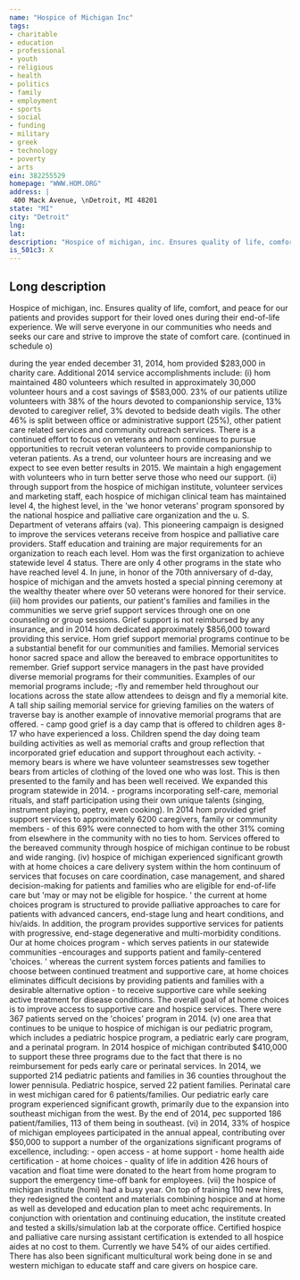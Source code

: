 ```yaml
---
name: "Hospice of Michigan Inc"
tags:
- charitable
- education
- professional
- youth
- religious
- health
- politics
- family
- employment
- sports
- social
- funding
- military
- greek
- technology
- poverty
- arts
ein: 382255529
homepage: "WWW.HOM.ORG"
address: |
 400 Mack Avenue, \nDetroit, MI 48201
state: "MI"
city: "Detroit"
lng: 
lat: 
description: "Hospice of michigan, inc. Ensures quality of life, comfort, and peace for our patients and provides support for their loved ones during their end-of-life experience. We will serve everyone in our community who needs and seeks our care. "
is_501c3: X
---
```


## Long description

Hospice of michigan, inc. Ensures quality of life, comfort, and peace for our patients and provides support for their loved ones during their end-of-life experience. We will serve everyone in our communities who needs and seeks our care and strive to improve the state of comfort care. (continued in schedule o)
  
  during the year ended december 31, 2014, hom provided $283,000 in charity care. Additional 2014 service accomplishments include: (i) hom maintained 480 volunteers which resulted in approximately 30,000 volunteer hours and a cost savings of $583,000. 23% of our patients utilize volunteers with 38% of the hours devoted to companionship service, 13% devoted to caregiver relief, 3% devoted to bedside death vigils. The other 46% is split between office or administrative support (25%), other patient care related services and community outreach services. There is a continued effort to focus on veterans and hom continues to pursue opportunities to recruit veteran volunteers to provide companionship to veteran patients. As a trend, our volunteer hours are increasing and we expect to see even better results in 2015. We maintain a high engagement with volunteers who in turn better serve those who need our support. (ii) through support from the hospice of michigan institute, volunteer services and marketing staff, each hospice of michigan clinical team has maintained level 4, the highest level, in the 'we honor veterans' program sponsored by the national hospice and palliative care organization and the u. S. Department of veterans affairs (va). This pioneering campaign is designed to improve the services veterans receive from hospice and palliative care providers. Staff education and training are major requirements for an organization to reach each level. Hom was the first organization to achieve statewide level 4 status. There are only 4 other programs in the state who have reached level 4. In june, in honor of the 70th anniversary of d-day, hospice of michigan and the amvets hosted a special pinning ceremony at the wealthy theater where over 50 veterans were honored for their service. (iii) hom provides our patients, our patient's families and families in the communities we serve grief support services through one on one counseling or group sessions. Grief support is not reimbursed by any insurance, and in 2014 hom dedicated approximately $856,000 toward providing this service. Hom grief support memorial programs continue to be a substantial benefit for our communities and families. Memorial services honor sacred space and allow the bereaved to embrace opportunitites to remember. Grief support service managers in the past have provided diverse memorial programs for their communities. Examples of our memorial programs include; -fly and remember held throughout our locations across the state allow attendees to deisgn and fly a memorial kite. A tall ship sailing memorial service for grieving families on the waters of traverse bay is another example of innovative memorial programs that are offered. - camp good grief is a day camp that is offered to children ages 8-17 who have experienced a loss. Children spend the day doing team building activities as well as memorial crafts and group reflection that incorporated grief education and support throughout each activity. - memory bears is where we have volunteer seamstresses sew together bears from articles of clothing of the loved one who was lost. This is then presented to the family and has been well received. We expanded this program statewide in 2014. - programs incorporating self-care, memorial rituals, and staff participation using their own unique talents (singing, instrument playing, poetry, even cooking). In 2014 hom provided grief support services to approximately 6200 caregivers, family or community members - of this 69% were connected to hom with the other 31% coming from elsewhere in the community with no ties to hom. Services offered to the bereaved community through hospice of michigan continue to be robust and wide ranging. (iv) hospice of michigan experienced significant growth with at home choices a care delivery system within the hom continuum of services that focuses on care coordination, case management, and shared decision-making for patients and families who are eligible for end-of-life care but 'may or may not be eligible for hospice. ' the current at home choices program is structured to provide palliative approaches to care for patients with advanced cancers, end-stage lung and heart conditions, and hiv/aids. In addition, the program provides supportive services for patients with progressive, end-stage degenerative and multi-morbidity conditions. Our at home choices program - which serves patients in our statewide communities -encourages and supports patient and family-centered 'choices. ' whereas the current system forces patients and families to choose between continued treatment and supportive care, at home choices eliminates difficult decisions by providing patients and families with a desirable alternative option - to receive supportive care while seeking active treatment for disease conditions. The overall goal of at home choices is to improve access to supportive care and hospice services. There were 367 patients served on the 'choices' program in 2014. (v) one area that continues to be unique to hospice of michigan is our pediatric program, which includes a pediatric hospice program, a pediatric early care program, and a perinatal program. In 2014 hospice of michigan contributed $410,000 to support these three programs due to the fact that there is no reimbursement for peds early care or perinatal services. In 2014, we supported 214 pediatric patients and families in 36 counties throughout the lower pennisula. Pediatric hospice, served 22 patient families. Perinatal care in west michigan cared for 6 patients/families. Our pediatric early care program experienced significant growth, primarily due to the expansion into southeast michigan from the west. By the end of 2014, pec supported 186 patient/families, 113 of them being in southeast. (vi) in 2014, 33% of hospice of michigan employees participated in the annual appeal, contributing over $50,000 to support a number of the organizations significant programs of excellence, including: - open access - at home support - home health aide certification - at home choices - quality of life in addition 426 hours of vacation and float time were donated to the heart from home program to support the emergency time-off bank for employees. (vii) the hospice of michigan institute (homi) had a busy year. On top of training 110 new hires, they redesigned the content and materials combining hospice and at home as well as developed and education plan to meet achc requirements. In conjunction with orientation and continuing education, the institute created and tested a skills/simulation lab at the corporate office. Certified hospice and palliative care nursing assistant certification is extended to all hospice aides at no cost to them. Currently we have 54% of our aides certified. There has also been significant multicultural work being done in se and western michigan to educate staff and care givers on hospice care. 
